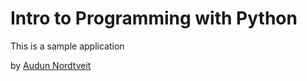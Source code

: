 # Intro to Programming with Python

This is a sample application 

by [Audun Nordtveit](http://audunnordtveit.com)